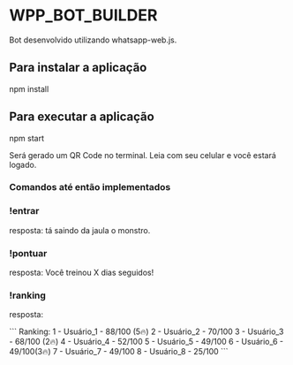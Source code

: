 # WPP_BOT_BUILDER

Bot desenvolvido utilizando whatsapp-web.js.

## Para instalar a aplicação
  npm install
  
  
## Para executar a aplicação
  npm start
  
  Será gerado um QR Code no terminal. Leia com seu celular e você estará logado.
  
  
### Comandos até então implementados
  ### !entrar <Nome>
  
  resposta:
    tá saindo da jaula o monstro.
    
    
   ### !pontuar
   
   resposta:
    Você treinou X dias seguidos!
    
   ### !ranking
   
   resposta:
  <p>
    ```
    Ranking:
      1 - Usuário_1 - 88/100 (5🔥)
      2 - Usuário_2 - 70/100
      3 - Usuário_3 - 68/100 (2🔥)
      4 - Usuário_4 - 52/100
      5 - Usuário_5 - 49/100
      6 - Usuário_6 - 49/100(3🔥)
      7 - Usuário_7 - 49/100 
      8 - Usuário_8 - 25/100
    ```
    </p>
    
  
  
